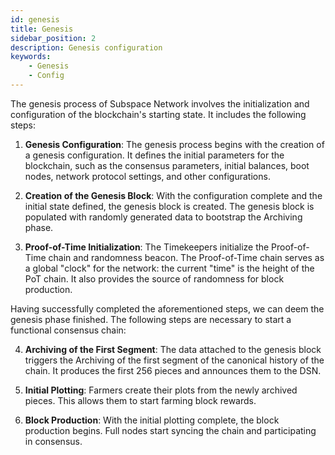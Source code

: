 ```yaml
---
id: genesis
title: Genesis
sidebar_position: 2
description: Genesis configuration
keywords:
    - Genesis
    - Config
---
```


The genesis process of Subspace Network involves the initialization and configuration of the blockchain's starting state. It includes the following steps:

1. **Genesis Configuration**: The genesis process begins with the creation of a genesis configuration. It defines the initial parameters for the blockchain, such as the consensus parameters, initial balances, boot nodes, network protocol settings, and other configurations.

2. **Creation of the Genesis Block**: With the configuration complete and the initial state defined, the genesis block is created. The genesis block is populated with randomly generated data to bootstrap the Archiving phase.

3. **Proof-of-Time Initialization**: The Timekeepers initialize the Proof-of-Time chain and randomness beacon. The Proof-of-Time chain serves as a global "clock" for the network: the current "time" is the height of the PoT chain. 
It also provides the source of randomness for block production.

Having successfully completed the aforementioned steps, we can deem the genesis phase finished. The following steps are necessary to start a functional consensus chain:

4. **Archiving of the First Segment**: The data attached to the genesis block triggers the Archiving of the first segment of the canonical history of the chain. It produces the first 256 pieces and announces them to the DSN.

5. **Initial Plotting**: Farmers create their plots from the newly archived pieces. This allows them to start farming block rewards.

6. **Block Production**: With the initial plotting complete, the block production begins. Full nodes start syncing the chain and participating in consensus.
